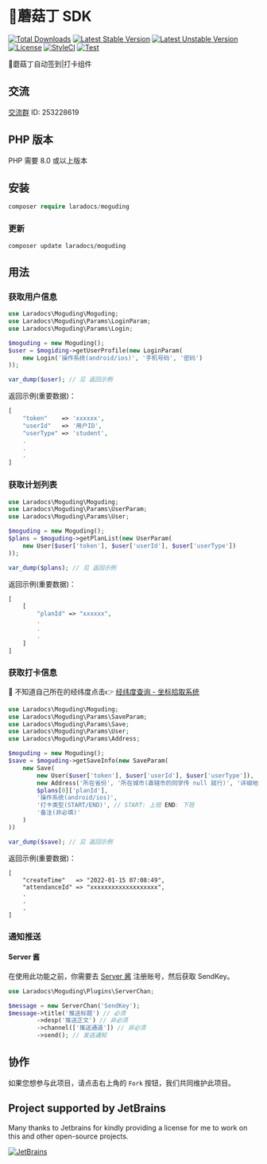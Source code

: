 # 🍄蘑菇丁 SDK
[![Total Downloads](https://poser.pugx.org/laradocs/moguding/d/total.svg)](https://packagist.org/packages/laradocs/moguding)
[![Latest Stable Version](https://poser.pugx.org/laradocs/moguding/v/stable.svg)](https://packagist.org/packages/laradocs/moguding)
[![Latest Unstable Version](https://poser.pugx.org/laradocs/moguding/v/unstable.svg)](https://packagist.org/packages/laradocs/moguding)
[![License](https://poser.pugx.org/laradocs/moguding/license.svg)](https://packagist.org/packages/laradocs/moguding)
[![StyleCI](https://github.styleci.io/repos/447994762/shield?branch=master)](https://github.styleci.io/repos/447994762?branch=master)
[![Test](https://github.com/laradocs/php-moguding-sdk/actions/workflows/test.yml/badge.svg)](https://github.com/laradocs/php-moguding-sdk/actions/workflows/test.yml)

🍄蘑菇丁自动签到|打卡组件

## 交流

[交流群](https://qm.qq.com/cgi-bin/qm/qr?k=zbymM6W3sUh11Sjx9ZVDo8vbwL2YpWkL&jump_from=webapi) ID: 253228619

## PHP 版本

PHP 需要 8.0 或以上版本

## 安装

```php
composer require laradocs/moguding
```

### 更新

```
composer update laradocs/moguding
```

## 用法

### 获取用户信息

```php
use Laradocs\Moguding\Moguding;
use Laradocs\Moguding\Params\LoginParam;
use Laradocs\Moguding\Params\Login;

$moguding = new Moguding();
$user = $mogiding->getUserProfile(new LoginParam(
    new Login('操作系统(android/ios)', '手机号码', '密码')
));

var_dump($user); // 见 返回示例
```

返回示例(重要数据)：

```php
[
    "token"    => 'xxxxxx',
    "userId"   => '用户ID',
    "userType" => 'student',
    .
    .
    .
]
```

### 获取计划列表

```php
use Laradocs\Moguding\Moguding;
use Laradocs\Moguding\Params\UserParam;
use Laradocs\Moguding\Params\User;

$moguding = new Moguding();
$plans = $moguding->getPlanList(new UserParam(
    new User($user['token'], $user['userId'], $user['userType'])
));

var_dump($plans); // 见 返回示例
```

返回示例(重要数据)：

```php
[
    [
        "planId" => "xxxxxx",
        .
        .
        .
    ]
]
```

### 获取打卡信息


📍 不知道自己所在的经纬度点击👉 [经纬度查询 - 坐标拾取系统](https://jingweidu.bmcx.com)

```php
use Laradocs\Moguding\Moguding;
use Laradocs\Moguding\Params\SaveParam;
use Laradocs\Moguding\Params\Save;
use Laradocs\Moguding\Params\User;
use Laradocs\Moguding\Params\Address;

$moguding = new Moguding();
$save = $moguding->getSaveInfo(new SaveParam(
    new Save(
        new User($user['token'], $user['userId'], $user['userType']),
        new Address('所在省份', '所在城市(直辖市的同学传 null 就行)', '详细地址', '经度', '纬度', '所在国家(默认：中国)'),
        $plans[0]['planId'],
        '操作系统(android/ios)',
        '打卡类型(START/END)', // START: 上班 END: 下班
        '备注(非必填)'
    )
))

var_dump($save); // 见 返回示例
```

返回示例(重要数据)：

```
[
    "createTime"   => "2022-01-15 07:08:49",
    "attendanceId" => "xxxxxxxxxxxxxxxxxxx",
    .
    .
    .
]
```

### 通知推送

#### Server 酱

在使用此功能之前，你需要去 [Server 酱](https://sct.ftqq.com) 注册账号，然后获取 SendKey。

```php
use Laradocs\Moguding\Plugins\ServerChan;

$message = new ServerChan('SendKey');
$message->title('推送标题') // 必须
        ->desp('推送正文') // 非必须
        ->channel(['推送通道']) // 非必须
        ->send(); // 发送通知
```

## 协作

如果您想参与此项目，请点击右上角的 `Fork` 按钮，我们共同维护此项目。

## Project supported by JetBrains

Many thanks to Jetbrains for kindly providing a license for me to work on this and other open-source projects.

[![JetBrains](https://resources.jetbrains.com/storage/products/company/brand/logos/jb_beam.svg)](https://www.jetbrains.com/?from=https://github.com/laradocs)
